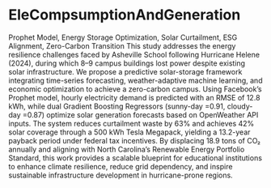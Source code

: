 # EleCompsumptionAndGeneration
Prophet Model, Energy Storage Optimization, Solar Curtailment, ESG Alignment, Zero-Carbon Transition
This study addresses the energy resilience challenges faced by Asheville School following Hurricane Helene (2024), during which 8–9 campus buildings lost power despite existing solar infrastructure. We propose a predictive solar-storage framework integrating time-series forecasting, weather-adaptive machine learning, and economic optimization to achieve a zero-carbon campus. Using Facebook’s Prophet model, hourly electricity demand is predicted with an RMSE of 12.8 kWh, while dual Gradient Boosting Regressors (sunny-day =0.91, cloudy-day =0.87) optimize solar generation forecasts based on OpenWeather API inputs. The system reduces curtailment waste by 63% and achieves 42% solar coverage through a 500 kWh Tesla Megapack, yielding a 13.2-year payback period under federal tax incentives. By displacing 18.9 tons of CO₂ annually and aligning with North Carolina’s Renewable Energy Portfolio Standard, this work provides a scalable blueprint for educational institutions to enhance climate resilience, reduce grid dependency, and inspire sustainable infrastructure development in hurricane-prone regions.
